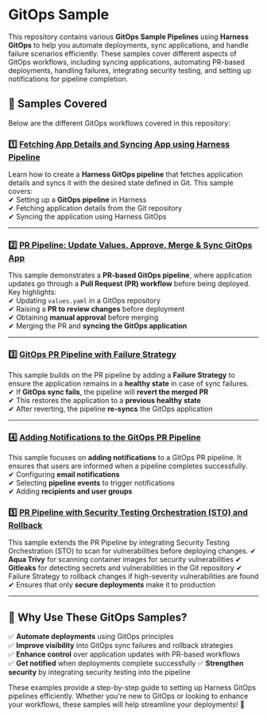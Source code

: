 # GitOps Sample  

This repository contains various **GitOps Sample Pipelines** using **Harness GitOps** to help you automate deployments, sync applications, and handle failure scenarios efficiently. These samples cover different aspects of GitOps workflows, including syncing applications, automating PR-based deployments, handling failures, integrating security testing, and setting up notifications for pipeline completion.

## 🚀 Samples Covered  

Below are the different GitOps workflows covered in this repository:

### 1️⃣ [Fetching App Details and Syncing App using Harness Pipeline](https://github.com/harness-community/Gitops-Samples/tree/gitops-1/Fetch-App-Sync)  
Learn how to create a **Harness GitOps pipeline** that fetches application details and syncs it with the desired state defined in Git. 
This sample covers:  
✔ Setting up a **GitOps pipeline** in Harness  
✔ Fetching application details from the Git repository  
✔ Syncing the application using Harness GitOps  

---

### 2️⃣ [PR Pipeline: Update Values, Approve, Merge & Sync GitOps App](https://github.com/harness-community/Gitops-Samples/tree/main/PR-Pipeline)  
This sample demonstrates a **PR-based GitOps pipeline**, where application updates go through a **Pull Request (PR) workflow** before being deployed. 
Key highlights:  
✔ Updating `values.yaml` in a GitOps repository  
✔ Raising a **PR to review changes** before deployment  
✔ Obtaining **manual approval** before merging  
✔ Merging the PR and **syncing the GitOps application**  

---

### 3️⃣ [GitOps PR Pipeline with Failure Strategy](https://github.com/harness-community/Gitops-Samples/tree/main/Failure-Strategy-PR-Pipeline)  
This sample builds on the PR pipeline by adding a **Failure Strategy** to ensure the application remains in a **healthy state** in case of sync failures.  
✔ If **GitOps sync fails**, the pipeline will **revert the merged PR**  
✔ This restores the application to a **previous healthy state**  
✔ After reverting, the pipeline **re-syncs** the GitOps application  

---

### 4️⃣ [Adding Notifications to the GitOps PR Pipeline](https://github.com/harness-community/Gitops-Samples/tree/main/Notifications-PR-Pipeline)  
This sample focuses on **adding notifications** to a GitOps PR pipeline. It ensures that users are informed when a pipeline completes successfully.  
✔ Configuring **email notifications**  
✔ Selecting **pipeline events** to trigger notifications  
✔ Adding **recipients and user groups**  

### 5️⃣ [PR Pipeline with Security Testing Orchestration (STO) and Rollback](https://github.com/harness-community/Gitops-Samples/tree/main/PR-Pipeline-STO)
This sample extends the PR Pipeline by integrating Security Testing Orchestration (STO) to scan for vulnerabilities before deploying changes.
✔ **Aqua Trivy** for scanning container images for security vulnerabilities
✔ **Gitleaks** for detecting secrets and vulnerabilities in the Git repository
✔ Failure Strategy to rollback changes if high-severity vulnerabilities are found
✔ Ensures that only **secure deployments** make it to production

---

## 🎯 Why Use These GitOps Samples?  
✅ **Automate deployments** using GitOps principles  
✅ **Improve visibility** into GitOps sync failures and rollback strategies  
✅ **Enhance control** over application updates with PR-based workflows  
✅ **Get notified** when deployments complete successfully
✅ **Strengthen security** by integrating security testing into the pipeline

These examples provide a step-by-step guide to setting up Harness GitOps pipelines efficiently. Whether you're new to GitOps or looking to enhance your workflows, these samples will help streamline your deployments! 🚀
